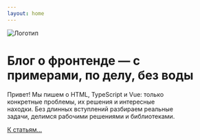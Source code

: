 ```yaml
---
layout: home
---
```


<div class="home">
  <img src="/images/icon-512x512.png" alt="Логотип" class="home__logo">
  <h1>Блог о фронтенде — с примерами, по делу, без воды</h1>
  <p>
    Привет! Мы пишем о HTML, TypeScript и Vue: только конкретные проблемы, их решения и интересные находки.
    Без длинных вступлений разбираем реальные задачи, делимся рабочими решениями и библиотеками.
  </p>

  <a href="/articles" title="Открыть список статей">К статьям…</a>
</div>

<style lang="scss">
.home {
  text-wrap: balance;
  &__logo {
    max-width: 16rem;
    margin: 0 auto 2rem;
  }
}
</style>
